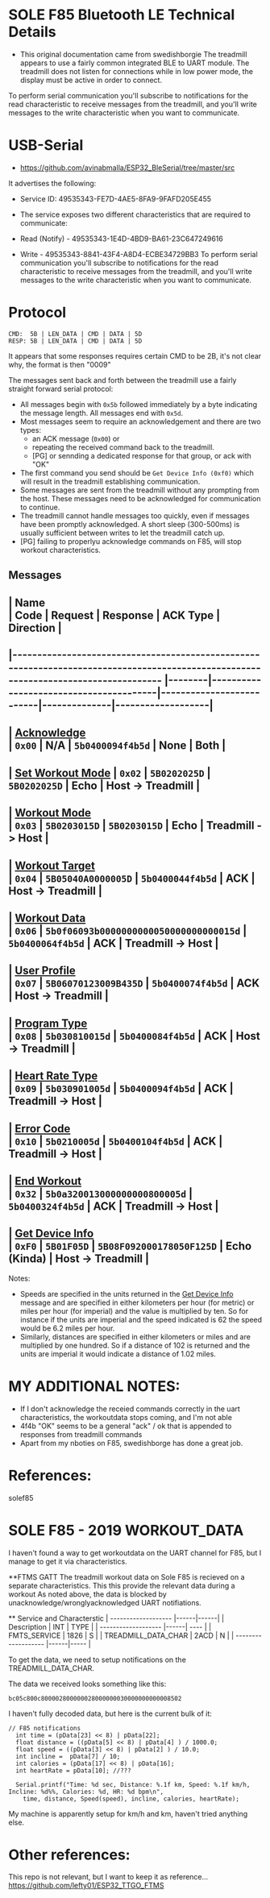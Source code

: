 # SOLE F85 Bluetooth LE Technical Details
- This original documentation came from swedishborgie
The treadmill appears to use a fairly common integrated BLE to UART module. 
The treadmill does not listen for connections while in low power mode, the display must be active in order to connect.

To perform serial communication you'll subscribe to notifications for the read characteristic to receive messages from
the treadmill, and you'll write messages to the write characteristic when you want to communicate.


# USB-Serial
- https://github.com/avinabmalla/ESP32_BleSerial/tree/master/src


It advertises the following:
- Service ID: 49535343-FE7D-4AE5-8FA9-9FAFD205E455
- The service exposes two different characteristics that are required to communicate:

- Read (Notify) - 49535343-1E4D-4BD9-BA61-23C647249616
- Write - 49535343-8841-43F4-A8D4-ECBE34729BB3
To perform serial communication you'll subscribe to notifications for the read characteristic to receive messages from the treadmill, and you'll write messages to the write characteristic when you want to communicate.

# Protocol
```
CMD:  5B | LEN_DATA | CMD | DATA | 5D
RESP: 5B | LEN_DATA | CMD | DATA | 5D
```
It appears that some responses requires certain CMD to be 2B, it's not clear why, the format is then "0009"

The messages sent back and forth between the treadmill use a fairly straight forward serial protocol:
 * All messages begin with `0x5b` followed immediately by a byte indicating the message length. All messages end with `0x5d`.
 * Most messages seem to require an acknowledgement and there are two types: 
   - an ACK message (`0x00`) or 
   - repeating the received command back to the treadmill.
   - [PG] or sennding a dedicated response for that group, or ack with "OK"
 * The first command you send should be `Get Device Info (0xf0)` which will result in the treadmill establishing
   communication.
 * Some messages are sent from the treadmill without any prompting from the host. These messages need to be acknowledged
   for communication to continue.
 * The treadmill cannot handle messages too quickly, even if messages have been promptly acknowledged. A short sleep (300-500ms)
   is usually sufficient between writes to let the treadmill catch up.
 * [PG] failing to properlyu acknowledge commands on F85, will stop workout characteristics.
 

## Messages
| Name                                                                                                                               
| Code   | Request                                | Response                 | ACK Type     | Direction         |
-
|------------------------------------------------------------------------------------------------------------------------------------
|--------|----------------------------------------|--------------------------|--------------|-------------------|
-
| [Acknowledge](https://github.com/swedishborgie/treadonme/blob/04766d37a14b0fe02de2ea07d837dd8bc7e7d908/messages.go#L353-L392)     
 | `0x00` | N/A                                    | `5b0400094f4b5d`         | None         | Both              |
-
| [Set Workout Mode](https://github.com/swedishborgie/treadonme/blob/04766d37a14b0fe02de2ea07d837dd8bc7e7d908/messages.go#L165-L193) 
| `0x02` | `5B0202025D`                           | `5B0202025D`             | Echo         | Host -> Treadmill |
-
| [Workout Mode](https://github.com/swedishborgie/treadonme/blob/04766d37a14b0fe02de2ea07d837dd8bc7e7d908/messages.go#L135-L163)     
| `0x03` | `5B0203015D`                           | `5B0203015D`             | Echo         | Treadmill -> Host |
-
| [Workout Target](https://github.com/swedishborgie/treadonme/blob/04766d37a14b0fe02de2ea07d837dd8bc7e7d908/messages.go#L394-L431)   
| `0x04` | `5B05040A0000005D`                     | `5b0400044f4b5d`         | ACK          | Host -> Treadmill |
-
| [Workout Data](https://github.com/swedishborgie/treadonme/blob/04766d37a14b0fe02de2ea07d837dd8bc7e7d908/messages.go#L226-L306)     
| `0x06` | `5b0f06093b0000000000050000000000015d` | `5b0400064f4b5d`         | ACK          | Treadmill -> Host |
-
| [User Profile](https://github.com/swedishborgie/treadonme/blob/04766d37a14b0fe02de2ea07d837dd8bc7e7d908/messages.go#L308-L351)     
| `0x07` | `5B06070123009B435D`                   | `5b0400074f4b5d`         | ACK          | Host -> Treadmill |
-
| [Program Type](https://github.com/swedishborgie/treadonme/blob/04766d37a14b0fe02de2ea07d837dd8bc7e7d908/messages.go#L918-L950)     
| `0x08` | `5b030810015d`                         | `5b0400084f4b5d`         | ACK          | Host -> Treadmill |
-
| [Heart Rate Type](https://github.com/swedishborgie/treadonme/blob/04766d37a14b0fe02de2ea07d837dd8bc7e7d908/messages.go#L195-L224)  
| `0x09` | `5b030901005d`                         | `5b0400094f4b5d`         | ACK          | Treadmill -> Host |
-
| [Error Code](https://github.com/swedishborgie/treadonme/blob/04766d37a14b0fe02de2ea07d837dd8bc7e7d908/messages.go#L463-L491)       
| `0x10` | `5b0210005d`                           | `5b0400104f4b5d`         | ACK          | Treadmill -> Host |
-
| [End Workout](https://github.com/swedishborgie/treadonme/blob/04766d37a14b0fe02de2ea07d837dd8bc7e7d908/messages.go#L793-L841)      
| `0x32` | `5b0a320013000000000800005d`           | `5b0400324f4b5d`         | ACK          | Treadmill -> Host |
-
| [Get Device Info](https://github.com/swedishborgie/treadonme/blob/04766d37a14b0fe02de2ea07d837dd8bc7e7d908/messages.go#L83-L133)   
| `0xF0` | `5B01F05D`                             | `5B08F092000178050F125D` | Echo (Kinda) | Host -> Treadmill |
-

Notes:
* Speeds are specified in the units returned in the 
  [Get Device Info](https://github.com/swedishborgie/treadonme/blob/04766d37a14b0fe02de2ea07d837dd8bc7e7d908/messages.go#L83-L133)
  message and are specified in either kilometers per hour (for metric) or miles per hour (for imperial) and the value is
  multiplied by ten. So for instance if the units are imperial and the speed indicated is 62 the speed would be 6.2 miles per hour.
* Similarly, distances are specified in either kilometers or miles and are multiplied by one hundred. So if a distance of 102
  is returned and the units are imperial it would indicate a distance of 1.02 miles.

# MY ADDITIONAL NOTES:
* If I don't acknowledge the receied commands correctly in the uart characteristics, 
the workoutdata stops coming, and I'm not able 
* 4f4b "OK" seems to be a general "ack" / ok that is appended to responses from treadmill commands
* Apart from my nboties on F85, swedishborge has done a great job.

# References:
solef85

# SOLE F85 - 2019 WORKOUT_DATA
I haven't found a way to get workoutdata on the UART channel for F85, but I manage to get it via characteristics.

**FTMS GATT
The treadmill workout data on Sole F85 is recieved on a separate characteristics.
This this provide the relevant data during a workout
As noted above, the data is blocked by unacknowledge/wronglyacknowledged UART notifiations.

** Service and Characterstic
| ------------------- |------|------|
| Description         | INT  | TYPE |
| ------------------- |------| ---- |
| FMTS_SERVICE        | 1826 | S    |
| TREADMILL_DATA_CHAR | 2ACD | N    |
| ------------------- |------|----- |

To get the data, we need to setup notifications on the TREADMILL_DATA_CHAR.

The data we received looks something like this:
```
bc05c800c800002800000028000000030000000000008502 
```

I haven't fully decoded data, but here is the current bulk of it:
```
// F85 notifications
  int time = (pData[23] << 8) | pData[22];
  float distance = ((pData[5] << 8) | pData[4] ) / 1000.0;
  float speed = ((pData[3] << 8) | pData[2] ) / 10.0;
  int incline =  pData[7] / 10;
  int calories = (pData[17] << 8) | pData[16];
  int heartRate = pData[10]; //???
  
  Serial.printf("Time: %d sec, Distance: %.1f km, Speed: %.1f km/h, Incline: %d%%, Calories: %d, HR: %d bpm\n",
    time, distance, Speed(speed), incline, calories, heartRate);
```
My machine is apparently setup for km/h and km, haven't tried anything else.


# Other references:
This repo is not relevant, but I want to keep it as reference... https://github.com/lefty01/ESP32_TTGO_FTMS
